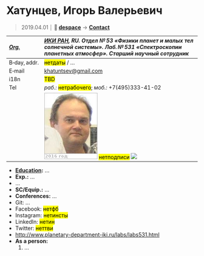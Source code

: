 # Хатунцев, Игорь Валерьевич
> 2019.04.01 ┊ **🚀 [despace](index.md)** → **[Contact](contact.md)**

|*[Org.](contact.md)*|*[ИКИ РАН](03_iki_ras.md), RU. Отдел № 53 «Физики планет и малых тел солнечной системы». Лаб. № 531 «Спектроскопии планетных атмосфер». Старший научный сотрудник*|
|:--|:--|
|B‑day, addr.| <mark>нетдаты</mark> / … |
|E‑mail| <khatuntsev@gmail.com> |
|i18n| <mark>TBD</mark> |
|Tel| *раб.:* <mark>нетрабочего</mark>; *моб.:* +7(495)333-41-02 |
|| [![](f/contact/h/hatuncev_001_photo_thumb.jpg)](f/contact//_001_photo.jpg) <mark>нетподписи</mark> [![](f/contact//_001_sign_thumb.jpg)](f/contact//_001_sign.png) |

   - **[Education](edu.md):** …
   - **Exp.:** …
   - …
   - **SC/Equip.:** …
   - **Conferences:** …
   - Git: …
   - Facebook: <mark>нетфб</mark>
   - Instagram: <mark>нетинсты</mark>
   - LinkedIn: <mark>нетин</mark>
   - Twitter: <mark>неттви</mark>
   - <http://www.planetary-department-iki.ru/labs/labs531.html>
   - **As a person:**
      1. …
